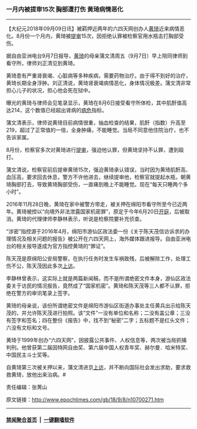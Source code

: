 ### 一月内被提审15次 胸部遭打伤 黄琦病情恶化
------------------------

<p>【大纪元2018年09月09日讯】被羁押近两年的六四天网创办人<a href="http://www.epochtimes.com/gb/tag/%E9%BB%84%E7%90%A6.html">黄琦</a>近来病情恶化。8月份一个月内，黄琦被<a href="http://www.epochtimes.com/gb/tag/%E6%8F%90%E5%AE%A1.html">提审</a>15次，因拒绝认罪被检察官用水瓶击打胸部受伤。</p>
<p>据自由亚洲电台9月7日报导，<a href="http://www.epochtimes.com/gb/tag/%E9%BB%84%E7%90%A6.html">黄琦</a>的母亲蒲文清周五（9月7日）早上陪同律师到看守所，律师刘正清见到黄琦。</p>
<p>黄琦患有严重肾衰竭、心脏病等多种疾病，需要药物治疗。由于得不到好的治疗，黄琦长期全身浮肿。刘正清说，黄琦肾衰竭病情恶化，身体情况极差。蒲文清非常担心儿子的状况，担心他会死在狱中。</p>
<p>曝光的黄琦与律师会见笔录显示，黄琦在8月6日接受看守所体检，其中肌酐值高达214，这个数值已经超出肾病的<a href="http://www.epochtimes.com/gb/tag/%E7%97%85%E5%8D%B1.html">病危</a>指标。</p>
<p>蒲文清表示，律师说黄琦目前病情很重，抽血检查的结果，肌酐（指数）升高至219，超过了正常值的一倍，全身肿痛，不能睡觉。当局不同意他住院治疗，也不告诉家属。</p>
<p>8月份，检察官多次对黄琦进行<a href="http://www.epochtimes.com/gb/tag/%E6%8F%90%E5%AE%A1.html">提审</a>，强迫他认罪，但黄琦坚持不认罪，遭到殴打。</p>
<p>蒲文清说，检察官前后提审黄琦15次，强迫黄琦承认错误，当时因为黄琦肌酐高、血压高，要求回去休息，警方不许他进去，继续提审他，检察官就提起水瓶，朝黄琦胸部打去，导致黄琦胸部受伤，一直痛到晚上不能睡觉。现在“每天只睡两个多小时”。</p>
<p>2016年11月28日晚，黄琦在家中被警方带走，被关押在绵阳市看守所至今已近两年。黄琦被控以“向境外非法泄露国家机密罪”，原定于今年6月20日<a href="http://www.epochtimes.com/gb/tag/%E5%BC%80%E5%BA%AD.html">开庭</a>，后被取消。黄琦的代理律师李静林表示，听说是检察院要补充侦查。</p>
<p>“涉密”指控源于2016年4月，绵阳市游仙区政法委一份《关于陈天茂信访诉求的办理情况及相关问题的报告》被公开在六四天网上，海外媒体跟进报导。自由亚洲电台的相关报导遂成为官方指控黄琦的“罪证”。</p>
<p>陈天茂是原绵阳公安局警察，在执行任务时发生车祸致残，后被解除工作，处理工伤不公，陈天茂因此多次<a href="http://www.epochtimes.com/gb/tag/%E4%B8%8A%E8%AE%BF.html">上访</a>。</p>
<p>李静林曾表示，这实际上就是两篇新闻稿，而不是所谓绝密文件本身，游仙区政法委关于访民的情况报告，竟然成了“国家机密”。黄琦和陈天茂等三人都不认罪，拒绝在警方的审讯笔录上签字。</p>
<p>黄琦的母亲说，该份所谓绝密文件是绵阳市游仙区街道办事处主任黄兵出示给陈天茂的，并允许陈天茂进行拍照。该“文件”一没有单位和名称；二没有盖公章；三没有签字和签名；四在整份《报告》中，找不到“秘密”二字；五标题不是红头文件；六没有文标和文号。</p>
<p>黄琦于1999年创办“六四天网”，因披露公共事件、人权信息等，两次被当局抓捕判刑。他曾获第二届因特网自由奖、第六届中国人权青年奖、赫尔曼．哈米特奖、中国民主斗士奖等。</p>
<p>自黄琦第三次被关押以来，蒲文清进京<a href="http://www.epochtimes.com/gb/tag/%E4%B8%8A%E8%AE%BF.html">上访</a>，并不断向国际社会发出求助，要求救救黄琦，放他出来治病。#</p>
<p>责任编辑：张菁山</p>

原文链接：http://www.epochtimes.com/gb/18/9/8/n10700271.htm


------------------------
#### [禁闻聚合首页](https://github.com/gfw-breaker/banned-news/blob/master/README.md) &nbsp;|&nbsp;  [一键翻墙软件](https://github.com/gfw-breaker/nogfw/blob/master/README.md)